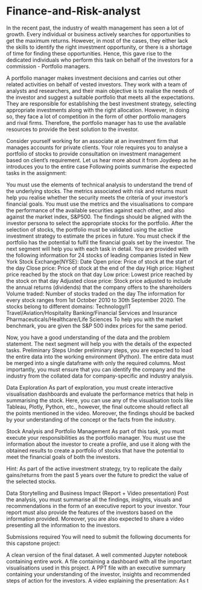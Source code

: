 # Finance-and-Risk-analyst
In the recent past, the industry of wealth management has seen a lot of growth. Every individual or business actively searches for opportunities to get the maximum returns. However, in most of the cases, they either lack the skills to identify the right investment opportunity, or there is a shortage of time for finding these opportunities. Hence, this gave rise to the dedicated individuals who perform this task on behalf of the investors for a commission - Portfolio managers.

 

A portfolio manager makes investment decisions and carries out other related activities on behalf of vested investors. They work with a team of analysts and researchers, and their main objective is to realise the needs of the investor and suggest a suitable portfolio that meets all the expectations. They are responsible for establishing the best investment strategy, selecting appropriate investments along with the right allocation. However, in doing so, they face a lot of competition in the form of other portfolio managers and rival firms. Therefore, the portfolio manager has to use the available resources to provide the best solution to the investor.

 

Consider yourself working for an associate at an investment firm that manages accounts for private clients. Your role requires you to analyse a portfolio of stocks to provide consultation on investment management based on client’s requirement. Let us hear more about it from Joydeep as he introduces you to the entire case
Following points summarise the expected tasks in the assignment:

You must use the elements of technical analysis to understand the trend of the underlying stocks. The metrics associated with risk and returns must help you realise whether the security meets the criteria of your investor’s financial goals.
You must use the metrics and the visualisations to compare the performance of the available securities against each other, and also against the market index, S&P500.
The findings should be aligned with the investor persona to select the appropriate stocks for the portfolio.
After the selection of stocks, the portfolio must be validated using the active investment strategy to estimate the prices in future. You must check if the portfolio has the potential to fulfil the financial goals set by the investor.
The next segment will help you with each task in detail. 
You are provided with the following information for 24 stocks of leading companies listed in New York Stock Exchange(NYSE):
Date
Open price: Price of stock at the start of the day
Close price: Price of stock at the end of the day
High price: Highest price reached by the stock on that day
Low price: Lowest price reached by the stock on that day
Adjusted close price: Stock price adjusted to include the annual returns (dividends) that the company offers to the shareholders
Volume traded: Number of stocks traded on the day
The information for every stock ranges from 1st October 2010 to 30th September 2020.
The stocks belong to different domains:
Technology/IT
Travel/Aviation/Hospitality
Banking/Financial Services and Insurance
Pharmaceuticals/Healthcare/Life Sciences
To help you with the market benchmark, you are given the S&P 500 index prices for the same period.
 

Now, you have a good understanding of the data and the problem statement. The next segment will help you with the details of the expected tasks.
Preliminary Steps
Under preliminary steps, you are expected to load the entire data into the working environment (Python). The entire data must be merged into a single dataframe with only the required columns. Most importantly, you must ensure that you can identify the company and the industry from the collated data for company-specific and industry analysis.

 

Data Exploration
As part of exploration, you must create interactive visualisation dashboards and evaluate the performance metrics that help in summarising the stock. Here, you can use any of the visualisation tools like Tableau, Plotly, Python, etc., however, the final outcome should reflect all the points mentioned in the video. Moreover, the findings should be backed by your understanding of the concept or the facts from the industry.


Stock Analysis and Portfolio Management
As part of this task, you must execute your responsibilities as the portfolio manager. You must use the information about the investor to create a profile, and use it along with the obtained results to create a portfolio of stocks that have the potential to meet the financial goals of both the investors.

 

Hint: As part of the active investment strategy, try to replicate the daily gains/returns from the past 5 years over the future to predict the value of the selected stocks.

 

Data Storytelling and Business Impact (Report + Video presentation)
Post the analysis, you must summarise all the findings, insights, visuals and recommendations in the form of an executive report to your investor. Your report must also provide the features of the investors based on the information provided. Moreover, you are also expected to share a video presenting all the information to the investors.

 

Submissions required
You will need to submit the following documents for this capstone project:

A clean version of the final dataset.
A well commented Jupyter notebook containing entire work.
A file containing a dashboard with all the important visualisations used in this project.
A PPT file with an executive summary containing your understanding of the investor, insights and recommended steps of action for the investors.
A video explaining the presentation: As t
